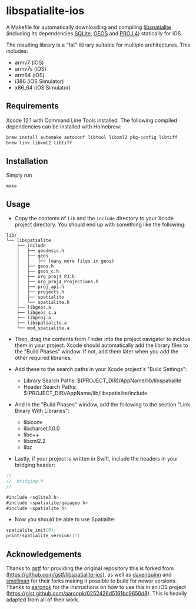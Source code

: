 # libspatialite-ios

A Makefile for automatically downloading and compiling
[libspatialite](https://www.gaia-gis.it/fossil/libspatialite/index) (including
its dependencies [SQLite](http://sqlite.org/index.html),
[GEOS](http://trac.osgeo.org/geos/) and [PROJ.4](https://trac.osgeo.org/proj/))
statically for iOS.

The resulting library is a "fat" library suitable for multiple architectures.
This includes:

- armv7 (iOS)
- armv7s (iOS)
- arm64 (iOS)
- i386 (iOS Simulator)
- x86_64 (iOS Simulator)

## Requirements

Xcode 12.1 with Command Line Tools installed. The following compiled
dependencies can be installed with Homebrew:

```sh
brew install automake autoconf libtool libxml2 pkg-config libtiff
brew link libxml2 libtiff
```

## Installation

Simply run

```
make
```

## Usage

- Copy the contents of `lib` and the `include` directory to your Xcode project
  directory. You should end up with something like the following:

```
lib/
└── libspatialite
    ├── include
    │   ├── geodesic.h
    │   ├── geos
    │   │   ├── (many more files in geos)
    │   ├── geos.h
    │   ├── geos_c.h
    │   ├── org_proj4_PJ.h
    │   ├── org_proj4_Projections.h
    │   ├── proj_api.h
    │   ├── projects.h
    │   ├── spatialite
    │   └── spatialite.h
    ├── libgeos.a
    ├── libgeos_c.a
    ├── libproj.a
    ├── libspatialite.a
    └── mod_spatialite.a
```

- Then, drag the contents from Finder into the project navigator to incldue them
  in your project. Xcode should automatically add the library files to the
  "Build Phases" window. If not, add them later when you add the other required
  libraries.

- Add these to the search paths in your Xcode project's "Build Settings":

  - Library Search Paths: \$(PROJECT_DIR)/AppName/lib/libspatialite
  - Header Search Paths: \$(PROJECT_DIR)/AppName/lib/libspatialite/include

- And in the "Build Phases" window, add the following to the section "Link
  Binary With Libraries":

  - libiconv
  - libcharset.1.0.0
  - libc++
  - libxml2.2
  - libz

- Lastly, if your project is written in Swift, include the headers in your
  bridging header:

```swift
//
//  bridging.h
//

#include <sqlite3.h>
#include <spatialite/gaiageo.h>
#include <spatialite.h>
```

- Now you should be able to use Spatialite:

```swift
spatialite_init(0);
print(spatialite_version()!)
```

## Acknowledgements

Thanks to [gstf](https://github.com/gstf) for providing the original repository
this is forked from (https://github.com/gstf/libspatialite-ios), as well as
[davenquinn](https://github.com/davenquinn) and
[smellman](https://github.com/smellman) for their forks making it possible to
build for newer versions. Thanks to [aaronpk](https://github.com/aaronpk) for
the instructions on how to use this in an iOS project
(https://gist.github.com/aaronpk/0252426d5161bc9650d8). This is heavily adapted
from all of their work.
